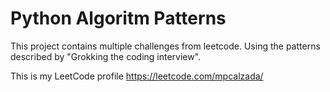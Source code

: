 # Python Algoritm Patterns

This project contains multiple challenges from leetcode. Using the patterns described by "Grokking the coding interview".

This is my LeetCode profile https://leetcode.com/mpcalzada/